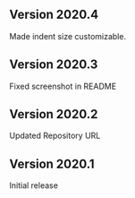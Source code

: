 ## Version 2020.4
Made indent size customizable.

## Version 2020.3
Fixed screenshot in README

## Version 2020.2

Updated Repository URL

## Version 2020.1

Initial release
